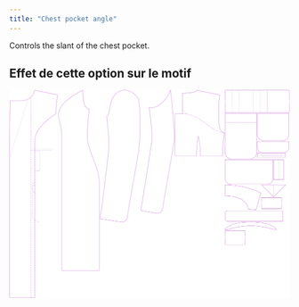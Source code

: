 ```yaml
---
title: "Chest pocket angle"
---
```


Controls the slant of the chest pocket.

## Effet de cette option sur le motif

![This image shows the effect of this option by superimposing several variants that have a different value for this option](carlita_chestpocketangle_sample.svg "Effect of this option on the pattern")
